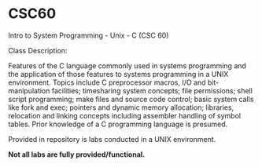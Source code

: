 # CSC60
Intro to System Programming - Unix - C (CSC 60)

Class Description:

Features of the C language commonly used in systems programming and the application of those
features to systems programming in a UNIX environment. Topics include C preprocessor
macros, I/O and bit-manipulation facilities; timesharing system concepts; file permissions; shell
script programming; make files and source code control; basic system calls like fork and exec;
pointers and dynamic memory allocation; libraries, relocation and linking concepts including
assembler handling of symbol tables. Prior knowledge of a C programming language is
presumed.

Provided in repository is labs conducted in a UNIX environment.

**Not all labs are fully provided/functional.**
